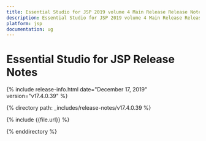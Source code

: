 ```yaml
---
title: Essential Studio for JSP 2019 volume 4 Main Release Release Notes  
description: Essential Studio for JSP 2019 volume 4 Main Release Release Notes  
platform: jsp
documentation: ug
---
```


# Essential Studio for JSP  Release Notes  

{% include release-info.html date="December 17, 2019"  version="v17.4.0.39" %} 


{% directory path: _includes/release-notes/v17.4.0.39 %}

{% include {{file.url}} %}

{% enddirectory %}